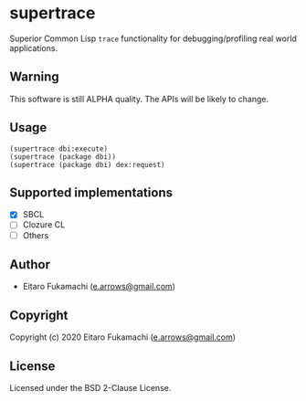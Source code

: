 # supertrace

Superior Common Lisp `trace` functionality for debugging/profiling real world applications.

## Warning

This software is still ALPHA quality. The APIs will be likely to change.

## Usage

```
(supertrace dbi:execute)
(supertrace (package dbi))
(supertrace (package dbi) dex:request)
```

## Supported implementations

- [x] SBCL
- [ ] Clozure CL
- [ ] Others

## Author

* Eitaro Fukamachi (e.arrows@gmail.com)

## Copyright

Copyright (c) 2020 Eitaro Fukamachi (e.arrows@gmail.com)

## License

Licensed under the BSD 2-Clause License.
